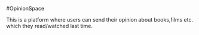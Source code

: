 #OpinionSpace

This is a platform where users can send their opinion about books,films etc. which they read/watched last time.



